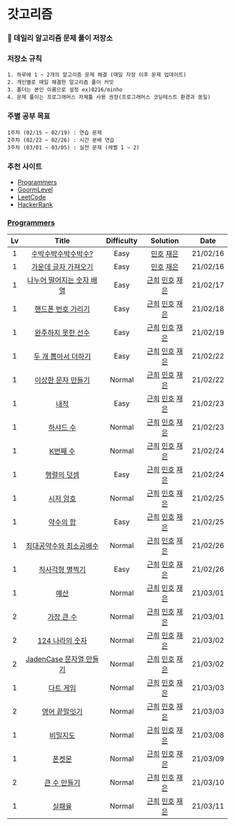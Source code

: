 # 갓고리즘

### 💬 데일리 알고리즘 문제 풀이 저장소

### 저장소 규칙

    1. 하루에 1 ~ 2개의 알고리즘 문제 해결 (매일 자정 이후 문제 업데이트)
    2. 개인별로 매일 해결한 알고리즘 풀이 커밋
    3. 폴더는 본인 이름으로 설정 ex)0216/minho
    4. 문제 풀이는 프로그래머스 자체툴 사용 권장(프로그래머스 코딩테스트 환경과 동일)

### 주별 공부 목표

    1주차 (02/15 ~ 02/19) : 연습 문제
    2주차 (02/22 ~ 02/26) : 시간 분배 연습
    3주차 (03/01 ~ 03/05) : 실전 문제 (레벨 1 ~ 2)

### 추천 사이트

- [Programmers]
- [GoormLevel]
- [LeetCode]
- [HackerRank]

### [Programmers]

| Lv  |            Title            | Difficulty |                                                                    Solution                                                                    |   Date   |
| :-: | :-------------------------: | :--------: | :--------------------------------------------------------------------------------------------------------------------------------------------: | :------: |
|  1  |    [수박수박수박수박수?]    |    Easy    |                                     [민호](./0216/minho/수박수박수.js) [재은](./0216/jaeeun/수박수박수.js)                                     | 21/02/16 |
|  1  |   [가운데 글자 가져오기]    |    Easy    |                             [민호](./0216/minho/가운데글자가져오기.js) [재은](./0216/jaeeun/가운데글자가져오기.js)                             | 21/02/16 |
|  1  | [나누어 떨어지는 숫자 배열] |    Easy    | [근희](./0217/kunhee/나누어떨어지는숫자배열.js) [민호](./0217/minho/나누어떨어지는숫자배열.js) [재은](./0217/jaeeun/나누어떨어지는숫자배열.js) | 21/02/17 |
|  1  |    [핸드폰 번호 가리기]     |    Easy    |          [근희](./0218/kunhee/핸드폰번호가리기.js) [민호](./0218/minho/핸드폰번호가리기.js) [재은](./0218/jaeeun/핸드폰번호가리기.js)          | 21/02/18 |
|  1  |    [완주하지 못한 선수]     |    Easy    |          [근희](./0219/kunhee/완주하지못한선수.js) [민호](./0219/minho/완주하지못한선수.js) [재은](./0219/jaeeun/완주하지못한선수.js)          | 21/02/19 |
|  1  |    [두 개 뽑아서 더하기]    |    Easy    |          [근희](./0222/kunhee/두개뽑아서더하기.js) [민호](./0222/minho/두개뽑아서더하기.js) [재은](./0222/jaeeun/두개뽑아서더하기.js)          | 21/02/22 |
|  1  |    [이상한 문자 만들기]     |   Normal   |          [근희](./0222/kunhee/이상한문자만들기.js) [민호](./0222/minho/이상한문자만들기.js) [재은](./0222/jaeeun/이상한문자만들기.js)          | 21/02/22 |
|  1  |           [내적]            |    Easy    |                            [근희](./0223/kunhee/내적.js) [민호](./0223/minho/내적.js) [재은](./0223/jaeeun/내적.js)                            | 21/02/23 |
|  1  |         [하샤드 수]         |   Normal   |                      [근희](./0223/kunhee/하샤드수.js) [민호](./0223/minho/하샤드수.js) [재은](./0223/jaeeun/하샤드수.js)                      | 21/02/23 |
|  1  |         [K번째 수]          |   Normal   |                       [근희](./0224/kunhee/k번째수.js) [민호](./0224/minho/k번째수.js) [재은](./0224/jaeeun/k번째수.js)                        | 21/02/24 |
|  1  |        [행렬의 덧셈]        |    Easy    |                   [근희](./0224/kunhee/행렬의덧셈.js) [민호](./0224/minho/행렬의덧셈.js) [재은](./0224/jaeeun/행렬의덧셈.js)                   | 21/02/24 |
|  1  |         [시저 암호]         |   Normal   |                      [근희](./0225/kunhee/시저암호.js) [민호](./0225/minho/시저암호.js) [재은](./0225/jaeeun/시저암호.js)                      | 21/02/25 |
|  1  |         [약수의 합]         |    Easy    |                      [근희](./0225/kunhee/약수의합.js) [민호](./0225/minho/약수의합.js) [재은](./0225/jaeeun/약수의합.js)                      | 21/02/25 |
|  1  |  [최대공약수와 최소공배수]  |   Normal   | [근희](./0226/kunhee/최대공약수와최소공배수.js) [민호](./0226/minho/최대공약수와최소공배수.js) [재은](./0226/jaeeun/최대공약수와최소공배수.js) | 21/02/26 |
|  1  |      [직사각형 별찍기]      |    Easy    |             [근희](./0226/kunhee/직사각형별찍기.js) [민호](./0226/minho/직사각형별찍기.js) [재은](./0226/jaeeun/직사각형별찍기.js)             | 21/02/26 |
|  1  |           [예산]            |   Normal   |                            [근희](./0301/kunhee/예산.js) [민호](./0301/minho/예산.js) [재은](./0301/jaeeun/예산.js)                            | 21/03/01 |
|  2  |        [가장 큰 수]         |   Normal   |                      [근희](./0301/kunhee/가장큰수.js) [민호](./0301/minho/가장큰수.js) [재은](./0301/jaeeun/가장큰수.js)                      | 21/03/01 |
|  2  |      [124 나라의 숫자]      |   Normal   |              [근희](./0302/kunhee/124나라의숫자.js) [민호](./0302/minho/124나라의숫자.js) [재은](./0302/jaeeun/124나라의숫자.js)               | 21/03/02 |
|  2  |  [JadenCase 문자열 만들기]  |   Normal   |                    [근희](./0302/kunhee/JadenCase.js) [민호](./0302/minho/JadenCase.js) [재은](./0302/jaeeun/JadenCase.js)                     | 21/03/02 |
|  1  |         [다트 게임]         |   Normal   |                      [근희](./0303/kunhee/다트게임.js) [민호](./0303/minho/다트게임.js) [재은](./0303/jaeeun/다트게임.js)                      | 21/03/03 |
|  2  |       [영어 끝말잇기]       |   Normal   |                [근희](./0303/kunhee/영어끝말잇기.js) [민호](./0303/minho/영어끝말잇기.js) [재은](./0303/jaeeun/영어끝말잇기.js)                | 21/03/03 |
|  1  |         [비밀지도]          |   Normal   |                      [근희](./0308/kunhee/비밀지도.js) [민호](./0308/minho/비밀지도.js) [재은](./0308/jaeeun/비밀지도.js)                      | 21/03/08 |
|  1  |          [폰켓몬]           |   Normal   |                         [근희](./0309/kunhee/폰켓몬.js) [민호](./0309/minho/폰켓몬.js) [재은](./0309/jaeeun/폰켓몬.js)                         | 21/03/09 |
|  2  |       [큰 수 만들기]        |   Normal   |                   [근희](./0310/kunhee/큰수만들기.js) [민호](./0310/minho/큰수만들기.js) [재은](./0310/jaeeun/큰수만들기.js)                   | 21/03/10 |
|  1  |          [실패율]           |   Normal   |                         [근희](./0311/kunhee/실패율.js) [민호](./0311/minho/실패율.js) [재은](./0311/jaeeun/실패율.js)                         | 21/03/11 |

<!-- 프로그래머스 -->

[수박수박수박수박수?]: https://programmers.co.kr/learn/courses/30/lessons/12922
[가운데 글자 가져오기]: https://programmers.co.kr/learn/courses/30/lessons/12903
[나누어 떨어지는 숫자 배열]: https://programmers.co.kr/learn/courses/30/lessons/12910
[핸드폰 번호 가리기]: https://programmers.co.kr/learn/courses/30/lessons/12948
[완주하지 못한 선수]: https://programmers.co.kr/learn/courses/30/lessons/42576
[이상한 문자 만들기]: https://programmers.co.kr/learn/courses/30/lessons/12930
[두 개 뽑아서 더하기]: https://programmers.co.kr/learn/courses/30/lessons/68644
[내적]: https://programmers.co.kr/learn/courses/30/lessons/70128
[하샤드 수]: https://programmers.co.kr/learn/courses/30/lessons/12947
[k번째 수]: https://programmers.co.kr/learn/courses/30/lessons/42748
[행렬의 덧셈]: https://programmers.co.kr/learn/courses/30/lessons/12950
[시저 암호]: https://programmers.co.kr/learn/courses/30/lessons/12926
[약수의 합]: https://programmers.co.kr/learn/courses/30/lessons/12928
[최대공약수와 최소공배수]: https://programmers.co.kr/learn/courses/30/lessons/12940
[직사각형 별찍기]: https://programmers.co.kr/learn/courses/30/lessons/12969
[예산]: https://programmers.co.kr/learn/courses/30/lessons/12982
[가장 큰 수]: https://programmers.co.kr/learn/courses/30/lessons/42746
[124 나라의 숫자]: https://programmers.co.kr/learn/courses/30/lessons/12899
[jadencase 문자열 만들기]: https://programmers.co.kr/learn/courses/30/lessons/12951
[다트 게임]: https://programmers.co.kr/learn/courses/30/lessons/17682
[영어 끝말잇기]: https://programmers.co.kr/learn/courses/30/lessons/12981
[비밀지도]: https://programmers.co.kr/learn/courses/30/lessons/17681
[폰켓몬]: https://programmers.co.kr/learn/courses/30/lessons/1845
[큰 수 만들기]: https://programmers.co.kr/learn/courses/30/lessons/42883
[실패율]: https://programmers.co.kr/learn/courses/30/lessons/42889

<!-- 온라인 저지 사이트 -->

[programmers]: https://programmers.co.kr/learn/challenges
[goormlevel]: https://level.goorm.io/
[leetcode]: https://leetcode.com/problemset/all/
[hackerrank]: https://www.hackerrank.com/dashboard
